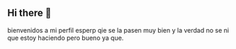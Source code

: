 ## Hi there 👋
bienvenidos a mi perfil esperp qie se la pasen muy bien y la verdad no se ni que estoy haciendo pero bueno ya que.
<!--
**Lunarosada08/Lunarosada08** is a ✨ _special_ ✨ repository because its `README.md` (this file) appears on your GitHub profile.

Sobre mi 

- me llamo Renata Zavala
-cumplo años el 22 de Nov 
-mu gustan los perros 
- quiero ser veterinaria o maestra 

